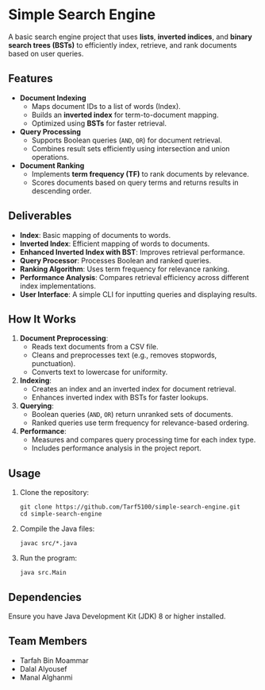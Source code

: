 <h1>Simple Search Engine</h1>
<p>
    A basic search engine project that uses <strong>lists</strong>, <strong>inverted indices</strong>, 
    and <strong>binary search trees (BSTs)</strong> to efficiently index, retrieve, and rank documents 
    based on user queries.
</p>

<h2>Features</h2>
<ul>
    <li><strong>Document Indexing</strong>
        <ul>
            <li>Maps document IDs to a list of words (Index).</li>
            <li>Builds an <strong>inverted index</strong> for term-to-document mapping.</li>
            <li>Optimized using <strong>BSTs</strong> for faster retrieval.</li>
        </ul>
    </li>
    <li><strong>Query Processing</strong>
        <ul>
            <li>Supports Boolean queries (<code>AND</code>, <code>OR</code>) for document retrieval.</li>
            <li>Combines result sets efficiently using intersection and union operations.</li>
        </ul>
    </li>
    <li><strong>Document Ranking</strong>
        <ul>
            <li>Implements <strong>term frequency (TF)</strong> to rank documents by relevance.</li>
            <li>Scores documents based on query terms and returns results in descending order.</li>
        </ul>
    </li>
</ul>

<h2>Deliverables</h2>
<ul>
    <li><strong>Index</strong>: Basic mapping of documents to words.</li>
    <li><strong>Inverted Index</strong>: Efficient mapping of words to documents.</li>
    <li><strong>Enhanced Inverted Index with BST</strong>: Improves retrieval performance.</li>
    <li><strong>Query Processor</strong>: Processes Boolean and ranked queries.</li>
    <li><strong>Ranking Algorithm</strong>: Uses term frequency for relevance ranking.</li>
    <li><strong>Performance Analysis</strong>: Compares retrieval efficiency across different index implementations.</li>
    <li><strong>User Interface</strong>: A simple CLI for inputting queries and displaying results.</li>
</ul>

<h2>How It Works</h2>
<ol>
    <li><strong>Document Preprocessing</strong>:
        <ul>
            <li>Reads text documents from a CSV file.</li>
            <li>Cleans and preprocesses text (e.g., removes stopwords, punctuation).</li>
            <li>Converts text to lowercase for uniformity.</li>
        </ul>
    </li>
    <li><strong>Indexing</strong>:
        <ul>
            <li>Creates an index and an inverted index for document retrieval.</li>
            <li>Enhances inverted index with BSTs for faster lookups.</li>
        </ul>
    </li>
    <li><strong>Querying</strong>:
        <ul>
            <li>Boolean queries (<code>AND</code>, <code>OR</code>) return unranked sets of documents.</li>
            <li>Ranked queries use term frequency for relevance-based ordering.</li>
        </ul>
    </li>
    <li><strong>Performance</strong>:
        <ul>
            <li>Measures and compares query processing time for each index type.</li>
            <li>Includes performance analysis in the project report.</li>
        </ul>
    </li>
</ol>

<h2>Usage</h2>
<ol>
    <li>Clone the repository:
        <pre><code>git clone https://github.com/Tarf5100/simple-search-engine.git
cd simple-search-engine</code></pre>
    </li>
    <li>Compile the Java files:
        <pre><code>javac src/*.java</code></pre>
    </li>
    <li>Run the program:
        <pre><code>java src.Main</code></pre>
    </li>
</ol>

<h2>Dependencies</h2>
<p>Ensure you have Java Development Kit (JDK) 8 or higher installed.</p>

<h2>Team Members</h2>
<ul>
  <li>Tarfah Bin Moammar</li>
  <li>Dalal Alyousef</li>
 <li>Manal Alghanmi</li>
</ul>

